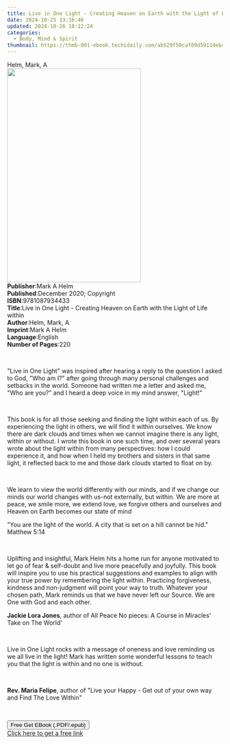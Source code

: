 ```yaml
---
title: Live in One Light - Creating Heaven on Earth with the Light of Life within | Free Book
date: 2024-10-25 13:16:46
updated: 2024-10-26 10:12:24
categories:
  - Body, Mind & Spirit
thumbnail: https://thmb-001-ebook.techidaily.com/ab529f50caf89d59114eb4c3fc46d59766c822dbb6627eab24fc0ab9a4e50e8c.jpg
---
```

<main id="book-container">
  <div class="flex flex-col">
    <div class="book-brief flex-1 py-6 px-4 sm:p-6 md:py-10 md:px-8">
      <!-- brief-->
      <div class="book-brief-main">Helm, Mark, A</div>
    </div>
    <div
      class="book-meta-info flex-1 grid gap-4 col-start-1 col-end-3 row-start-1 sm:mb-6 sm:grid-cols-4 lg:gap-6 lg:col-start-2 lg:row-end-6 lg:row-span-6 lg:mb-0"
    >
      <div
        class="book-meta-info-left place-content-center mt-4 p-4 text-sm leading-6 col-start-2 col-span-2 dark:text-slate-400"
      >
        <img
          class="w-full h-500 object-cover rounded-lg sm:h-255 sm:col-span-2 lg:col-span-full"
          src="https://img-001-ebook.techidaily.com/32ec03f9f82336a266f9d38bed812e88f9e2aee65ab3340091537fb179eff26e.jpg"
          alt=""
          width="312"
          height="500"
        />
      </div>
      <div
        class="book-meta-info-right mt-2 col-start-1 row-start-2 col-span-3 self-center"
      >
        <!-- meta data  -->
        <div class="flex flex-col px-4 md:px-8">
          <div class="flex-1">
            <strong>Publisher</strong>:<span class="px-2">Mark A Helm</span>
          </div>
          <div class="flex-1">
            <strong>Published</strong>:<span class="px-2"
              >December 2020; Copyright</span
            >
          </div>
          <div class="flex-1">
            <strong>ISBN</strong>:<span class="px-2">9781087934433</span>
          </div>
          <div class="flex-1">
            <strong>Title</strong>:<span class="px-2"
              >Live in One Light - Creating Heaven on Earth with the Light of
              Life within</span
            >
          </div>
          <div class="flex-1">
            <strong>Author</strong>:<span class="px-2">Helm, Mark, A</span>
          </div>
          <div class="flex-1">
            <strong>Imprint</strong>:<span class="px-2">Mark A Helm</span>
          </div>
          <div class="flex-1">
            <strong>Language</strong>:<span class="px-2">English</span>
          </div>
          <div class="flex-1">
            <strong>Number of Pages</strong>:<span class="px-2">220</span>
          </div>
        </div>
      </div>
    </div>
    <div class="book-description flex-1 py-6 px-4 sm:p-6 md:py-10 md:px-8">
      <div class="book-description-main">
        <div accordion-content="" id="description">
          <p><br /></p>
          <p>
            "Live in One Light" was inspired after hearing a reply to the
            question I asked to God, "Who am I?" after going through many
            personal challenges and setbacks in the world. Someone had written
            me a letter and asked me, "Who are you?" and I heard a deep voice in
            my mind answer, "Light!"
          </p>
          <p>&nbsp;</p>
          <p>
            This book is for all those seeking and finding the light within each
            of us. By experiencing the light in others, we will find it within
            ourselves. We know there are dark clouds and times when we cannot
            imagine there is any light, within or without. I wrote this book in
            one such time, and over several years wrote about the light within
            from many perspectives: how I could experience it, and how when I
            held my brothers and sisters in that same light, it reflected back
            to me and those dark clouds started to float on by.
          </p>
          <p>&nbsp;</p>
          <p>
            We learn to view the world differently with our minds, and if we
            change our minds our world changes with us-not externally, but
            within. We are more at peace, we smile more, we extend love, we
            forgive others and ourselves and Heaven on Earth becomes our state
            of mind
          </p>
          <p>
            "You are the light of the world. A city that is set on a hill cannot
            be hid." Matthew 5:14
          </p>
          <p>&nbsp;</p>
          <p>
            Uplifting and insightful, Mark Helm hits a home run for anyone
            motivated to let go of fear &amp; self-doubt and live more
            peacefully and joyfully. This book will inspire you to use his
            practical suggestions and examples to align with your true power by
            remembering the light within. Practicing forgiveness, kindness and
            non-judgment will point your way to truth. Whatever your chosen
            path, Mark reminds us that we have never left our Source. We are One
            with God and each other.
          </p>
          <p>
            <strong>Jackie Lora Jones</strong>, author of&nbsp;All Peace No
            pieces: A Course in Miracles' Take on The World'
          </p>
          <p>&nbsp;</p>
          <p>
            Live in One Light rocks with a message of oneness and love reminding
            us we all live in the light!&nbsp;Mark has written some wonderful
            lessons to teach you that the light is within and no one is
            without.&nbsp;
          </p>
          <p>&nbsp;</p>
          <p>
            <strong>Rev. Maria Felipe</strong>, author of "Live your Happy - Get
            out of your own way and Find The Love Within"
          </p>
          <p>&nbsp;</p>
        </div>
        <div class="accordion-fader"></div>
      </div>
    </div>
    <div class="book-excerpts flex-1 py-6 px-4 sm:p-6 md:py-10 md:px-8"></div>
    <div
      class="book-about-author flex-1 py-6 px-4 sm:p-6 md:py-10 md:px-8"
    ></div>
    <div class="book-free-get flex-1 py-6 px-4 sm:p-6 md:py-10 md:px-8">
      <button
        id="btn-free-get"
        class="bg-blue-500 hover:bg-blue-700 text-white font-bold py-2 px-4 rounded"
      >
        Free Get EBook (.PDF/.epub)
      </button>
      <div id="countdown-display" class="px-2 text-lg mt-2"></div>
      <a
        id="free-link"
        class="hidden bg-blue-500 hover:bg-blue-700 text-white font-bold py-2 px-4 rounded"
        href="https://www.ebooks.com/en-us/book/210206318/live-in-one-light-creating-heaven-on-earth-with-the-light-of-life-within/helm-mark-a/"
        target="_blank"
        >Click here to get a free link</a
      >
    </div>
    <script>
      let countdownTime = 0;
      let countdownInterval = null;
      document
        .getElementById('btn-free-get')
        .addEventListener('click', startCountdown);
      function startCountdown() {
        countdownTime = new Date().getTime() + 60000 * 3;
        countdownInterval = setInterval(updateCountdown, 1000);
        document.getElementById('btn-free-get').disabled = true;
        document
          .getElementById('btn-free-get')
          .classList.add('bg-gray-500', 'cursor-not-allowed');
      }
      function updateCountdown() {
        let currentTime = new Date().getTime();
        let timeLeft = countdownTime - currentTime;
        let secondsLeft = Math.floor(timeLeft / 1000);
        document.getElementById('countdown-display').innerHTML =
          `Remaining time: ${secondsLeft} seconds.`;
        if (secondsLeft <= 0) {
          clearInterval(countdownInterval);
          document.getElementById('btn-free-get').classList.add('hidden');
          document.getElementById('free-link').classList.remove('hidden');
          document.getElementById('countdown-display').innerHTML = '';
        }
      }
    </script>
  </div>
</main>
